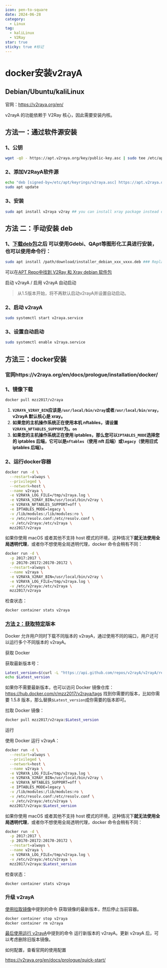 ```yaml
---
icon: pen-to-square
date: 2024-06-28
category:
  - Linux
tag:
  - kaliLinux
  - V2Ray
star: true
sticky: true #标记
---
```

# docker安装v2rayA

## Debian/Ubuntu/kaliLinux

官网：https://v2raya.org/en/

v2rayA 的功能依赖于 V2Ray 核心，因此需要安装内核。

## 方法一：通过软件源安装

### 1、公钥

```bash
wget -qO - https://apt.v2raya.org/key/public-key.asc | sudo tee /etc/apt/keyrings/v2raya.asc
```

### 2、添加V2RayA软件源

```bash
echo "deb [signed-by=/etc/apt/keyrings/v2raya.asc] https://apt.v2raya.org/ v2raya main" | sudo tee /etc/apt/sources.list.d/v2raya.list
sudo apt update
```

### 3、安装

```bash
sudo apt install v2raya v2ray ## you can install xray package instead of if you want
```

## 方法 二：手动安装 deb

### 1、[下载deb包](https://github.com/v2rayA/v2rayA/releases)之后 可以使用Gdebi、QApt等图形化工具进行安装，也可以使用命令行：

```bash
sudo apt install /path/download/installer_debian_xxx_vxxx.deb ### Replace the actual path where the deb package is located by yourself
```

可以在[APT Repo中找到 V2Ray 和 Xray debian 软件包](https://github.com/v2rayA/v2raya-apt/tree/master/pool/main/)

启动 v2rayA / 启用 v2rayA 自动启动

> 从1.5版本开始，将不再默认启动v2rayA并设置自动启动。

### 2、启动 v2rayA

```bash
sudo systemctl start v2raya.service
```

### 3、设置自动启动

```bash
sudo systemctl enable v2raya.service
```

## 方法三：docker安装

### 官网https://v2raya.org/en/docs/prologue/installation/docker/

### 1、镜像下载

```sh
docker pull mzz2017/v2raya
```

1. **`V2RAYA_V2RAY_BIN`应该是`/usr/local/bin/v2ray`或者`/usr/local/bin/xray`，v2rayA 默认核心是 xray。**
2. **如果您的主机操作系统正在使用本机 nftables，请设置`V2RAYA_NFTABLES_SUPPORT`为。`on`**
3. **如果您的主机操作系统正在使用 iptables，那么您可以`IPTABLES_MODE`选择您的 iptables 后端，它可以是`nftables`（使用 nft 后端）或`legacy`（使用旧式 iptables 后端）。**

### 2、运行docker容器

```sh
docker run -d \
  --restart=always \
  --privileged \
  --network=host \
  --name v2raya \
  -e V2RAYA_LOG_FILE=/tmp/v2raya.log \
  -e V2RAYA_V2RAY_BIN=/usr/local/bin/v2ray \
  -e V2RAYA_NFTABLES_SUPPORT=off \
  -e IPTABLES_MODE=legacy \
  -v /lib/modules:/lib/modules:ro \
  -v /etc/resolv.conf:/etc/resolv.conf \
  -v /etc/v2raya:/etc/v2raya \
  mzz2017/v2raya
```

如果你使用 macOS 或者其他不支持 host 模式的环境，这种情况下**就无法使用全局透明代理**，或者你不想使用全局透明代理，docker 命令会稍有不同：

```sh
docker run -d \
  -p 2017:2017 \
  -p 20170-20172:20170-20172 \
  --restart=always \
  --name v2raya \
  -e V2RAYA_V2RAY_BIN=/usr/local/bin/v2ray \
  -e V2RAYA_LOG_FILE=/tmp/v2raya.log \
  -v /etc/v2raya:/etc/v2raya \
  mzz2017/v2raya
```

检查状态：

```sh
docker container stats v2raya
```

### [方法 2：获取特定](https://v2raya.org/en/docs/prologue/installation/docker/#method-2-get-a-specific-version)版本

Docker 允许用户同时下载不同版本的 v2rayA，通过使用不同的端口，用户还可以运行多个不同版本的 v2rayA。

获取 Docker

获取最新版本号：

```bash
Latest_version=$(curl -L "https://api.github.com/repos/v2rayA/v2rayA/releases/latest" | grep 'tag_name' | awk -F '"' '{print $4}' | awk -F 'v' '{print $2}')
echo $Latest_version
```

如果你不需要最新版本，也可以访问 Docker 镜像仓库：https://hub.docker.com/r/mzz2017/v2raya/tags 找到你需要的版本，比如你需要 1.5.8 版本，那么替换`$Latest_version`成你需要的版本即可。

拉取 Docker 镜像：

```sh
docker pull mzz2017/v2raya:$Latest_version
```

运行

使用 Docker 运行 v2rayA：

```bash
docker run -d \
  --restart=always \
  --privileged \
  --network=host \
  --name v2raya \
  -e V2RAYA_LOG_FILE=/tmp/v2raya.log \
  -e V2RAYA_V2RAY_BIN=/usr/local/bin/v2ray \
  -e V2RAYA_NFTABLES_SUPPORT=off \
  -e IPTABLES_MODE=legacy \
  -v /lib/modules:/lib/modules:ro \
  -v /etc/resolv.conf:/etc/resolv.conf \
  -v /etc/v2raya:/etc/v2raya \
  mzz2017/v2raya:$Latest_version
```

如果你使用 macOS 或者其他不支持 host 模式的环境，这种情况下**就无法使用全局透明代理**，或者你不想使用全局透明代理，docker 命令会稍有不同：

```bash
docker run -d \
  -p 2017:2017 \
  -p 20170-20172:20170-20172 \
  --restart=always \
  --name v2raya \
  -e V2RAYA_LOG_FILE=/tmp/v2raya.log \
  -v /etc/v2raya:/etc/v2raya \
  mzz2017/v2raya:$Latest_version
```

检查状态：

```sh
docker container stats v2raya
```

### 升级 v2rayA 

[使用拉取镜像](https://v2raya.org/en/docs/prologue/installation/docker/#pull-the-image)中提到的命令 获取镜像的最新版本，然后停止当前容器。

```sh
docker container stop v2raya
docker container rm v2raya
```

[最后使用运行 v2rayA](https://v2raya.org/en/docs/prologue/installation/docker/#run-v2raya)中提到的命令 运行新版本的 v2rayA。更新 v2rayA 后，可以考虑删除旧版本镜像。

如何配置，查看官网的使用配置

https://v2raya.org/en/docs/prologue/quick-start/